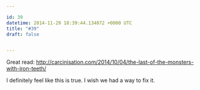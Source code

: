 ```yaml
---

id: 39
datetime: 2014-11-29 18:39:44.134072 +0000 UTC
title: "#39"
draft: false


---
```


Great read: http://carcinisation.com/2014/10/04/the-last-of-the-monsters-with-iron-teeth/

I definitely feel like this is true. I wish we had a way to fix it.
